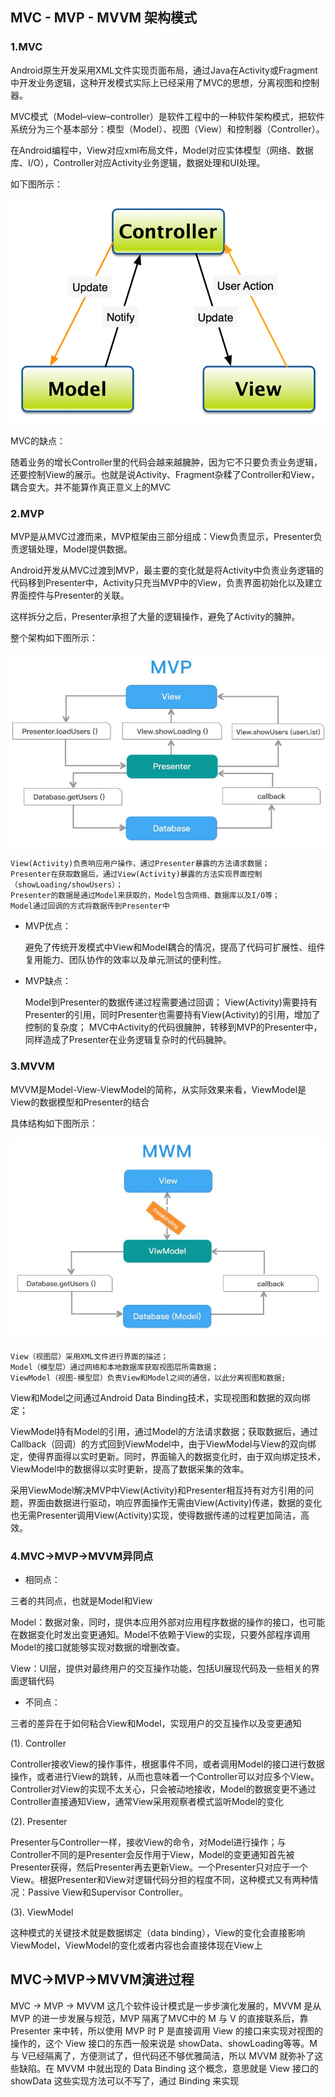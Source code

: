 
## MVC  -  MVP  -  MVVM  架构模式



### 1.MVC

Android原生开发采用XML文件实现页面布局，通过Java在Activity或Fragment中开发业务逻辑，这种开发模式实际上已经采用了MVC的思想，分离视图和控制器。

MVC模式（Model–view–controller）是软件工程中的一种软件架构模式，把软件系统分为三个基本部分：模型（Model）、视图（View）和控制器（Controller）。


在Android编程中，View对应xml布局文件，Model对应实体模型（网络、数据库、I/O），Controller对应Activity业务逻辑，数据处理和UI处理。

如下图所示：

![](./images/android-mvc.png)


MVC的缺点：


随着业务的增长Controller里的代码会越来越臃肿，因为它不只要负责业务逻辑，还要控制View的展示。也就是说Activity、Fragment杂糅了Controller和View，耦合变大。并不能算作真正意义上的MVC



### 2.MVP

MVP是从MVC过渡而来，MVP框架由三部分组成：View负责显示，Presenter负责逻辑处理，Model提供数据。

Android开发从MVC过渡到MVP，最主要的变化就是将Activity中负责业务逻辑的代码移到Presenter中，Activity只充当MVP中的View，负责界面初始化以及建立界面控件与Presenter的关联。

这样拆分之后，Presenter承担了大量的逻辑操作，避免了Activity的臃肿。

整个架构如下图所示：

![](./images/android-mvp.jpg)

	View(Activity)负责响应用户操作，通过Presenter暴露的方法请求数据；
	Presenter在获取数据后，通过View(Activity)暴露的方法实现界面控制（showLoading/showUsers）；
	Presenter的数据是通过Model来获取的，Model包含网络、数据库以及I/O等；
	Model通过回调的方式将数据传到Presenter中

- MVP优点：

	避免了传统开发模式中View和Model耦合的情况，提高了代码可扩展性、组件复用能力、团队协作的效率以及单元测试的便利性。

- MVP缺点：

	Model到Presenter的数据传递过程需要通过回调；
	View(Activity)需要持有Presenter的引用，同时Presenter也需要持有View(Activity)的引用，增加了控制的复杂度；
	MVC中Activity的代码很臃肿，转移到MVP的Presenter中，同样造成了Presenter在业务逻辑复杂时的代码臃肿。



### 3.MVVM

MVVM是Model-View-ViewModel的简称，从实际效果来看，ViewModel是View的数据模型和Presenter的结合

具体结构如下图所示：

![](./images/android-mvvm.jpg)

	View（视图层）采用XML文件进行界面的描述；
	Model（模型层）通过网络和本地数据库获取视图层所需数据；
	ViewModel（视图-模型层）负责View和Model之间的通信，以此分离视图和数据;


View和Model之间通过Android Data Binding技术，实现视图和数据的双向绑定；

ViewModel持有Model的引用，通过Model的方法请求数据；获取数据后，通过Callback（回调）的方式回到ViewModel中，由于ViewModel与View的双向绑定，使得界面得以实时更新。同时，界面输入的数据变化时，由于双向绑定技术，ViewModel中的数据得以实时更新，提高了数据采集的效率。


采用ViewModel解决MVP中View(Activity)和Presenter相互持有对方引用的问题，界面由数据进行驱动，响应界面操作无需由View(Activity)传递，数据的变化也无需Presenter调用View(Activity)实现，使得数据传递的过程更加简洁，高效。


### 4.MVC->MVP->MVVM异同点

- 相同点：

三者的共同点，也就是Model和View

Model：数据对象，同时，提供本应用外部对应用程序数据的操作的接口，也可能在数据变化时发出变更通知。Model不依赖于View的实现，只要外部程序调用Model的接口就能够实现对数据的增删改查。

View：UI层，提供对最终用户的交互操作功能，包括UI展现代码及一些相关的界面逻辑代码

- 不同点：

三者的差异在于如何粘合View和Model，实现用户的交互操作以及变更通知

(1). Controller

Controller接收View的操作事件，根据事件不同，或者调用Model的接口进行数据操作，或者进行View的跳转，从而也意味着一个Controller可以对应多个View。Controller对View的实现不太关心，只会被动地接收，Model的数据变更不通过Controller直接通知View，通常View采用观察者模式监听Model的变化


(2). Presenter

Presenter与Controller一样，接收View的命令，对Model进行操作；与Controller不同的是Presenter会反作用于View，Model的变更通知首先被Presenter获得，然后Presenter再去更新View。一个Presenter只对应于一个View。根据Presenter和View对逻辑代码分担的程度不同，这种模式又有两种情况：Passive View和Supervisor Controller。


(3). ViewModel

这种模式的关键技术就是数据绑定（data binding），View的变化会直接影响ViewModel，ViewModel的变化或者内容也会直接体现在View上




## MVC->MVP->MVVM演进过程

MVC -> MVP -> MVVM 这几个软件设计模式是一步步演化发展的，MVVM 是从 MVP 的进一步发展与规范，MVP 隔离了MVC中的 M 与 V 的直接联系后，靠 Presenter 来中转，所以使用 MVP 时 P 是直接调用 View 的接口来实现对视图的操作的，这个 View 接口的东西一般来说是 showData、showLoading等等。M 与 V已经隔离了，方便测试了，但代码还不够优雅简洁，所以 MVVM 就弥补了这些缺陷。在 MVVM 中就出现的 Data Binding 这个概念，意思就是 View 接口的 showData 这些实现方法可以不写了，通过 Binding 来实现